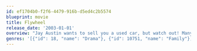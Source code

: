 ```yaml
---
id: ef1704b0-f2f6-4479-916b-d5ed4c2b5574
blueprint: movie
title: Flywheel
release_date: '2003-01-01'
overview: "Jay Austin wants to sell you a used car, but watch out! Many victims have fallen prey to his smiling face and hasty promises. Austin does everything his way until his dishonesty and manipulation are exposed. Like many men, he becomes disgusted by the masks he wears and the lies he tells. In every man's life, there can be a turning point. When Jay makes his turn, he never looks back."
genres: '[{"id": 18, "name": "Drama"}, {"id": 10751, "name": "Family"}]'
---
```

